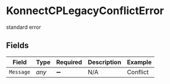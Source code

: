 # KonnectCPLegacyConflictError

standard error


## Fields

| Field              | Type               | Required           | Description        | Example            |
| ------------------ | ------------------ | ------------------ | ------------------ | ------------------ |
| `Message`          | *any*              | :heavy_minus_sign: | N/A                | Conflict           |